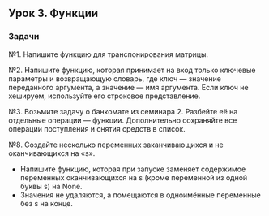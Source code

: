 ## Урок 3. Функции

### Задачи

№1. Напишите функцию для транспонирования матрицы.

№2. Напишите функцию, которая принимает на вход только ключевые параметры
и возвращающую словарь, где ключ — значение переданного аргумента,
а значение — имя аргумента. Если ключ не хешируем, используйте его
строковое представление.

№3. Возьмите задачу о банкомате из семинара 2. Разбейте её на отдельные операции —
функции. Дополнительно сохраняйте все операции поступления и снятия
средств в список.

№8. Создайте несколько переменных заканчивающихся и не оканчивающихся на «s».

- Напишите функцию, которая при запуске заменяет содержимое переменных
  оканчивающихся на s (кроме переменной из одной буквы s) на None.
- Значения не удаляются, а помещаются в одноимённые переменные без s на конце.